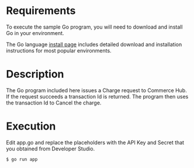 # Requirements

To execute the sample Go program, you will need to download and install Go in your environment.

The Go language [install page](https://go.dev/doc/install) includes detailed download and installation 
instructions for most popular environments.

# Description
The Go program included here issues a Charge request to Commerce Hub. If the request succeeds 
a transaction Id is returned. The program then uses the transaction Id to Cancel the charge.

# Execution

Edit app.go and replace the placeholders with the API Key and Secret that you obtained from Developer Studio.

```bash
$ go run app
```